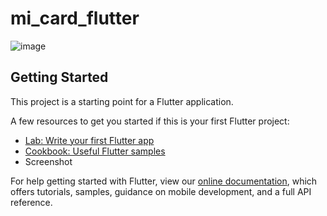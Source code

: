 # mi_card_flutter

 ![image](https://user-images.githubusercontent.com/96056167/165944788-aa2af48e-60d4-4df8-9e6b-2e3f3285ca3f.png)



## Getting Started

This project is a starting point for a Flutter application.

A few resources to get you started if this is your first Flutter project:

- [Lab: Write your first Flutter app](https://flutter.dev/docs/get-started/codelab)
- [Cookbook: Useful Flutter samples](https://flutter.dev/docs/cookbook)
- Screenshot



For help getting started with Flutter, view our
[online documentation](https://flutter.dev/docs), which offers tutorials,
samples, guidance on mobile development, and a full API reference.
